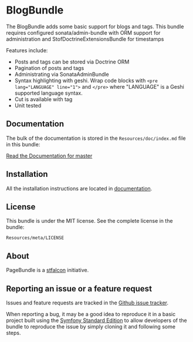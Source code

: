 BlogBundle
=============

The BlogBundle adds some basic support for blogs and tags.
This bundle requires configured sonata/admin-bundle with ORM support for administration
and StofDoctrineExtensionsBundle for timestamps

Features include:

- Posts and tags can be stored via Doctrine ORM
- Pagination of posts and tags
- Administrating via SonataAdminBundle
- Syntax highlighting with geshi.
  Wrap code blocks with  ```<pre lang="LANGUAGE" line="1">``` and ```</pre>``` where "LANGUAGE" is a Geshi supported language syntax.
- Cut is available with <!--more--> tag
- Unit tested


Documentation
-------------

The bulk of the documentation is stored in the `Resources/doc/index.md`
file in this bundle:

[Read the Documentation for master](https://github.com/mutuh/BlogBundle/blob/master/Resources/doc/index.md)

Installation
------------

All the installation instructions are located in [documentation](https://github.com/mutuh/BlogBundle/blob/master/Resources/doc/index.md).

License
-------

This bundle is under the MIT license. See the complete license in the bundle:

    Resources/meta/LICENSE

About
-----

PageBundle is a [stfalcon](https://github.com/stfalcon) initiative.

Reporting an issue or a feature request
---------------------------------------

Issues and feature requests are tracked in the [Github issue tracker](https://github.com/stfalcon/BlogBundle/issues).

When reporting a bug, it may be a good idea to reproduce it in a basic project
built using the [Symfony Standard Edition](https://github.com/symfony/symfony-standard)
to allow developers of the bundle to reproduce the issue by simply cloning it
and following some steps.

